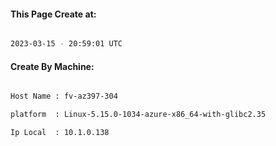 
   
#### This Page Create at:

```bash

2023-03-15 - 20:59:01 UTC

```

#### Create By Machine:

```bash

Host Name : fv-az397-304

platform  : Linux-5.15.0-1034-azure-x86_64-with-glibc2.35

Ip Local  : 10.1.0.138

```

